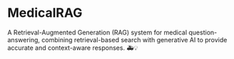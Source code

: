 # MedicalRAG
A Retrieval-Augmented Generation (RAG) system for medical question-answering, combining retrieval-based search with generative AI to provide accurate and context-aware responses. 🚑💡
